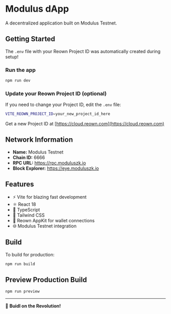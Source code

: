 # Modulus dApp

A decentralized application built on Modulus Testnet.

## Getting Started

The `.env` file with your Reown Project ID was automatically created during setup!

### Run the app

```bash
npm run dev
```

### Update your Reown Project ID (optional)

If you need to change your Project ID, edit the `.env` file:

```bash
VITE_REOWN_PROJECT_ID=your_new_project_id_here
```

Get a new Project ID at [https://cloud.reown.com](https://cloud.reown.com)

## Network Information

- **Name:** Modulus Testnet
- **Chain ID:** 6666
- **RPC URL:** https://rpc.moduluszk.io
- **Block Explorer:** https://eye.moduluszk.io

## Features

- ⚡️ Vite for blazing fast development
- ⚛️ React 18
- 🔷 TypeScript
- 🎨 Tailwind CSS
- 🔗 Reown AppKit for wallet connections
- 🌐 Modulus Testnet integration

## Build

To build for production:

```bash
npm run build
```

## Preview Production Build

```bash
npm run preview
```

---

🚀 **Buidl on the Revolution!**

